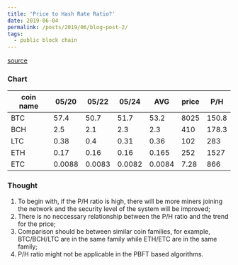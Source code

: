 ```yaml
---
title: 'Price to Hash Rate Ratio?' 
date: 2019-06-04
permalink: /posts/2019/06/blog-post-2/
tags:
  - public block chain 
---
```


[source](https://www.coinwarz.com/network-hashrate-charts/litecoin-network-hashrate-chart)

### Chart

| coin name   | 05/20  | 05/22  | 05/24  | AVG    | price | P/H   | 
|-------------|--------|--------|--------|--------|-------|-------|
|  BTC        | 57.4   | 50.7   | 51.7   | 53.2   | 8025  | 150.8 |
|  BCH        | 2.5    | 2.1    | 2.3    | 2.3    | 410   | 178.3 |
|  LTC        | 0.38   | 0.4    | 0.31   | 0.36   | 102   | 283   |
|  ETH        | 0.17   | 0.16   | 0.16   | 0.165  | 252   | 1527  |
|  ETC        | 0.0088 | 0.0083 | 0.0082 | 0.0084 | 7.28  | 866   |

### Thought
1. To begin with, if the P/H ratio is high, there will be more miners joining the network and the security level of the system will be improved;
2. There is no neccessary relationship between the P/H ratio and the trend for the price;
3. Comparison should be between similar coin families, for example, BTC/BCH/LTC are in the same family while ETH/ETC are in the same family;
4. P/H ratio might not be applicable in the PBFT based algorithms. 

